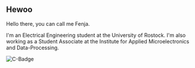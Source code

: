 ## Hewoo

Hello there, you can call me Fenja.

I'm an Electrical Engineering student at the University of Rostock.
I'm also working as a Student Associate at the Institute for Applied Microelectronics and Data-Processing.

![C-Badge](https://img.shields.io/badge/-C%2B%2B-lightgrey)
